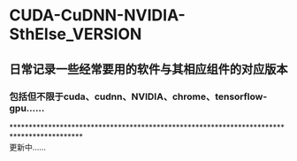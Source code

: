 # CUDA-CuDNN-NVIDIA-SthElse_VERSION
## 日常记录一些经常要用的软件与其相应组件的对应版本<br>
### 包括但不限于cuda、cudnn、NVIDIA、chrome、tensorflow-gpu……
******************************************************************************************<br>
更新中……
